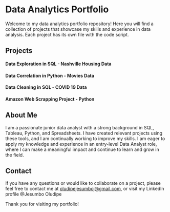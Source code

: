 # Data Analytics Portfolio

Welcome to my data analytics portfolio repository! Here you will find a collection of projects that showcase my skills and experience in data analysis. Each project has its own file with the code script.

## Projects
#### Data Exploration in SQL - Nashville Housing Data
#### Data Correlation in Python - Movies Data
#### Data Cleaning in SQL - COVID 19 Data
#### Amazon Web Scrapping Project - Python

## About Me

I am a passionate junior data analyst with a strong background in SQL, Tableau, Python, and Spreadsheets. I have created relevant projects using these tools, and I am continually working to improve my skills. I am eager to apply my knowledge and experience in an entry-level Data Analyst role, where I can make a meaningful impact and continue to learn and grow in the field.


## Contact

If you have any questions or would like to collaborate on a project, please feel free to contact me at oludipejesumboj@gmail.com, or visit my LinkedIn profile @Jesumbo Oludipe

Thank you for visiting my portfolio!
